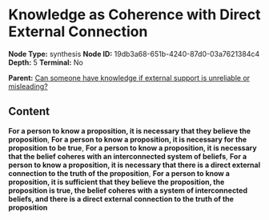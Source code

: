 # Knowledge as Coherence with Direct External Connection

**Node Type:** synthesis
**Node ID:** 19db3a68-651b-4240-87d0-03a7621384c4
**Depth:** 5
**Terminal:** No

**Parent:** [Can someone have knowledge if external support is unreliable or misleading?](can-someone-have-knowledge-if-external-support-is-unreliable-or-misleading-antithesis-77ea3119-0b27-4dfb-9943-6d1db8ac56a0.md)

## Content

**For a person to know a proposition, it is necessary that they believe the proposition**, **For a person to know a proposition, it is necessary for the proposition to be true**, **For a person to know a proposition, it is necessary that the belief coheres with an interconnected system of beliefs**, **For a person to know a proposition, it is necessary that there is a direct external connection to the truth of the proposition**, **For a person to know a proposition, it is sufficient that they believe the proposition, the proposition is true, the belief coheres with a system of interconnected beliefs, and there is a direct external connection to the truth of the proposition**
